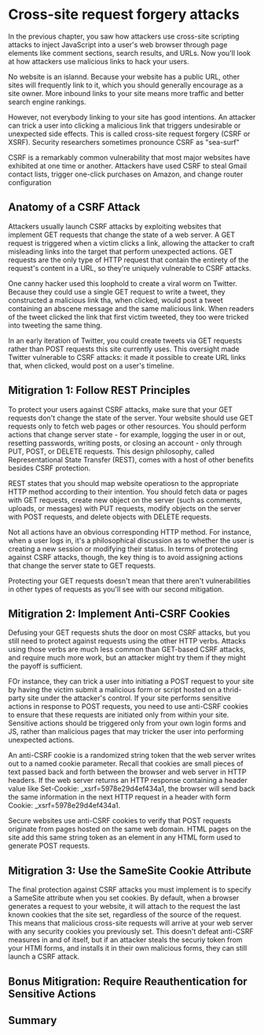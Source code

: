 # Cross-site request forgery attacks

In the previous chapter, you saw how attackers use cross-site scripting attacks to inject JavaScript into a user's web browser through page elements like comment sections, search results, and URLs. Now you'll look at how attackers use malicious links to hack your users.

No website is an islannd. Because your website has a public URL, other sites will frequently link to it, which you should generally encourage as a site owner. More inbound links to your site means more traffic and better search engine rankings.

However, not everybody linking to your site has good intentions. An attacker can trick a user into clicking a malicious link that triggers undesirable or unexpected side effects. This is called cross-site request forgery (CSRF or XSRF). Security researchers sometimes pronounce CSRF as "sea-surf"

CSRF is a remarkably common vulnerability that most major websites have exhibited at one time or another. Attackers have used CSRF to steal Gmail contact lists, trigger one-click purchases on Amazon, and change router configuration 

## Anatomy of a CSRF Attack

Attackers usually launch CSRF attacks by exploiting websites that implement GET requests that change the state of a web server. A GET request is triggered when a victim clicks a link, allowing the attacker to craft misleading links into the target that perform unexpected actions. GET requests are the only type of HTTP request that contain the entirety of the request's content in a URL, so they're uniquely vulnerable to CSRF attacks.

One canny hacker used this loophold to create a viral worm on Twitter. Because they could use a single GET request to write a tweet, they constructed a malicious link tha, when clicked, would post a tweet containing an abscene message and the same malicious link. When readers of the tweet clicked the link that first victim tweeted, they too were tricked into tweeting the same thing.



In an early iteration of Twitter, you could create tweets via GET requests rather than POST requests this site currently uses. This oversight made Twitter vulnerable to CSRF attacks: it made it possible to create URL links that, when clicked, would post on a user's timeline.

## Mitigration 1: Follow REST Principles

To protect your users against CSRF attacks, make sure that your GET requests don't change the state of the server. Your website should use GET requests only to fetch web pages or other resources. You should perform actions  that change server state - for example, logging the user in or out, resetting passwords, writing posts, or closing an account - only through PUT, POST, or DELETE requests. This design philosophy, called Representational State Transfer (REST), comes with a host of other benefits besides CSRF protection.

REST states that you should map website operatiosn to the appropriate HTTP method according to their intention. You should fetch data or pages with GET requests, create new object on the server (such as comments, uploads, or messages) with PUT requests, modify objects on the server with POST requests, and delete objects with DELETE requests.

Not all actions have an obvious corresponding HTTP method. For instance, when a user logs in, it's a philosophical discussion as to whether the user is creating a new session or modifying their status. In terms of protecting against CSRF attacks, though, the key thing is to avoid assigning actions that change the server state to GET requests.

Protecting your GET requests doesn't mean that there aren't vulnerabilities in other types of requests as you'll see with our second mitigation.

## Mitigration 2: Implement Anti-CSRF Cookies

Defusing your GET requests shuts the door on most CSRF attacks, but you still need to protect against requests using the other HTTP verbs. Attacks using those verbs are much less common than GET-based CSRF attacks, and require much more work, but an attacker might try them if they might the payoff is sufficient.

FOr instance, they can trick a user into initiating a POST request to your site by having the victim submit a malicious form or script hosted on a thrid-party site under the attacker's control. If your site performs sensitive actions in response to POST requests, you need to use anti-CSRF cookies to ensure that these requests are initiated only from within your site. Sensitive actions should be triggered only from your own login forms and JS, rather than malicious pages that may tricker the user into performing unexpected actions.

An anti-CSRF cookie is a randomized string token that the web server writes out to a named cookie parameter. Recall that cookies are small pieces of text passed back and forth between the browser and web server in HTTP headers. If the web server returns an HTTP response containing a header value like Set-Cookie: _xsrf=5978e29d4ef434a1, the browser will send back the same information in the next HTTP request in a header with form Cookie: _xsrf=5978e29d4ef434a1.

Secure websites use anti-CSRF cookies to verify that POST requests originate from pages hosted on the same web domain. HTML pages on the site add this same string token as an <input type="hidden" name="_xsrf" value="5978e29d4ef434a1"> element in any HTML form used to generate POST requests.

## Mitigration 3: Use the SameSite Cookie Attribute

The final protection against CSRF attacks you must implement is to specify a SameSite attribute when you set cookies. By default, when a browser generates a request to your website, it will attach to the request the last known cookies that the site set, regardless of the source of the request. This means that malicious cross-site requests will arrive at your web server with any security cookies you previously set.  This doesn't defeat anti-CSRF measures in and of itself, but if an attacker steals the securiy token from your HTMl forms, and installs it in their own malicious forms, they can still launch a CSRF attack.

## Bonus Mitigration: Require Reauthentication for Sensitive Actions

## Summary

